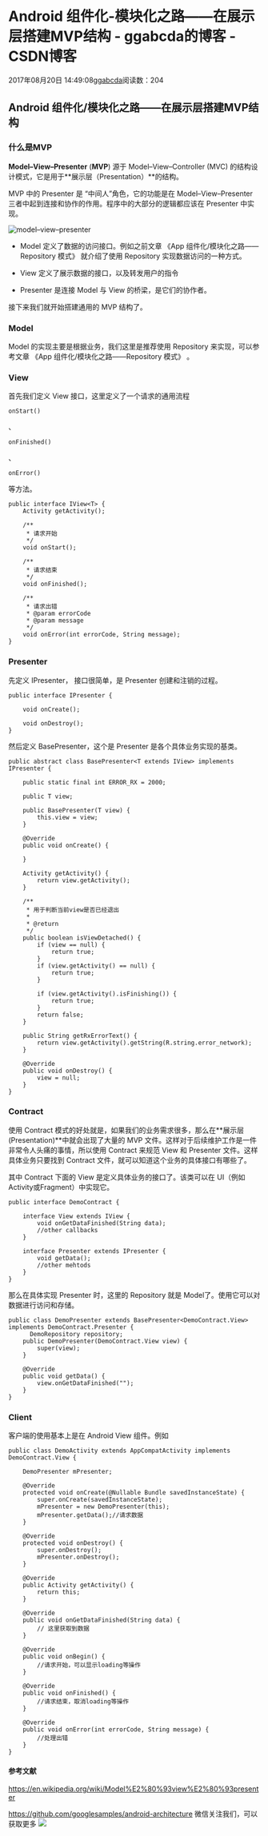 # Android 组件化-模块化之路——在展示层搭建MVP结构 - ggabcda的博客 - CSDN博客





2017年08月20日 14:49:08[ggabcda](https://me.csdn.net/ggabcda)阅读数：204








## Android 组件化/模块化之路——在展示层搭建MVP结构

### 什么是MVP

**Model–View–Presenter** (**MVP**) 源于 Model–View–Controller (MVC) 的结构设计模式，它是用于**展示层（Presentation）**的结构。

MVP 中的 Presenter 是 “中间人”角色，它的功能是在 Model–View–Presenter 三者中起到连接和协作的作用。程序中的大部分的逻辑都应该在 Presenter 中实现。

![model–view–presenter](http://angrycode.qiniudn.com/Model_View_Presenter_GUI_Design_Pattern.png)
- Model 定义了数据的访问接口。例如之前文章 《App 组件化/模块化之路——Repository 模式》 就介绍了使用 Repository 实现数据访问的一种方式。

- View 定义了展示数据的接口，以及转发用户的指令 
- Presenter 是连接 Model 与 View 的桥梁，是它们的协作者。 

接下来我们就开始搭建通用的 MVP 结构了。

### Model

Model 的实现主要是根据业务，我们这里是推荐使用 Repository 来实现，可以参考文章 《App 组件化/模块化之路——Repository 模式》 。

### View

首先我们定义 View 接口，这里定义了一个请求的通用流程 
```
onStart()
```
、 
```
onFinished()
```
、 
```
onError()
```
 等方法。



```
public interface IView<T> {
    Activity getActivity();

    /**
     * 请求开始
     */
    void onStart();

    /**
     * 请求结束
     */
    void onFinished();

    /**
     * 请求出错
     * @param errorCode
     * @param message
     */
    void onError(int errorCode, String message);
}
```



### Presenter

先定义 IPresenter， 接口很简单，是 Presenter 创建和注销的过程。



```
public interface IPresenter {

    void onCreate();

    void onDestroy();
}
```



然后定义 BasePresenter，这个是 Presenter 是各个具体业务实现的基类。



```
public abstract class BasePresenter<T extends IView> implements IPresenter {

    public static final int ERROR_RX = 2000;

    public T view;

    public BasePresenter(T view) {
        this.view = view;
    }

    @Override
    public void onCreate() {

    }

    Activity getActivity() {
        return view.getActivity();
    }

    /**
     * 用于判断当前view是否已经退出
     *
     * @return
     */
    public boolean isViewDetached() {
        if (view == null) {
            return true;
        }
        if (view.getActivity() == null) {
            return true;
        }

        if (view.getActivity().isFinishing()) {
            return true;
        }
        return false;
    }

    public String getRxErrorText() {
        return view.getActivity().getString(R.string.error_network);
    }

    @Override
    public void onDestroy() {
        view = null;
    }
}
```



### Contract

使用 Contract 模式的好处就是，如果我们的业务需求很多，那么在**展示层(Presentation)**中就会出现了大量的 MVP 文件。这样对于后续维护工作是一件非常令人头痛的事情，所以使用 Contract 来规范 View 和 Presenter 文件。这样具体业务只要找到 Contract 文件，就可以知道这个业务的具体接口有哪些了。

其中 Contract 下面的 View 是定义具体业务的接口了。该类可以在 UI（例如Activity或Fragment）中实现它。



```
public interface DemoContract {

    interface View extends IView {
        void onGetDataFinished(String data);
        //other callbacks
    }

    interface Presenter extends IPresenter {
        void getData();
        //other mehtods
    }
}
```



那么在具体实现 Presenter 时，这里的 Repository 就是 Model了。使用它可以对数据进行访问和存储。



```
public class DemoPresenter extends BasePresenter<DemoContract.View> implements DemoContract.Presenter {
      DemoRepository repository;
    public DemoPresenter(DemoContract.View view) {
        super(view);
    }

    @Override
    public void getData() {
        view.onGetDataFinished("");
    }
}
```



### Client

客户端的使用基本上是在 Android View 组件。例如



```
public class DemoActivity extends AppCompatActivity implements DemoContract.View {

    DemoPresenter mPresenter;

    @Override
    protected void onCreate(@Nullable Bundle savedInstanceState) {
        super.onCreate(savedInstanceState);
        mPresenter = new DemoPresenter(this);
        mPresenter.getData();//请求数据
    }

    @Override
    protected void onDestroy() {
        super.onDestroy();
        mPresenter.onDestroy();
    }

    @Override
    public Activity getActivity() {
        return this;
    }

    @Override
    public void onGetDataFinished(String data) {
        // 这里获取到数据
    }

    @Override
    public void onBegin() {
        //请求开始，可以显示loading等操作
    }

    @Override
    public void onFinished() {
        //请求结束，取消loading等操作
    }

    @Override
    public void onError(int errorCode, String message) {
        //处理出错
    }
}
```



#### 参考文献

https://en.wikipedia.org/wiki/Model%E2%80%93view%E2%80%93presenter

https://github.com/googlesamples/android-architecture
微信关注我们，可以获取更多
![](http://images2015.cnblogs.com/blog/427085/201702/427085-20170221211811976-670020216.png)



